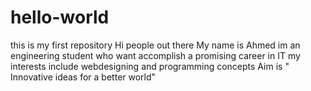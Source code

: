 # hello-world
this is my first repository
Hi people out there My name is Ahmed im an engineering student who want accomplish a promising career in IT
my interests include webdesigning and programming concepts
Aim is " Innovative ideas for a better world"
